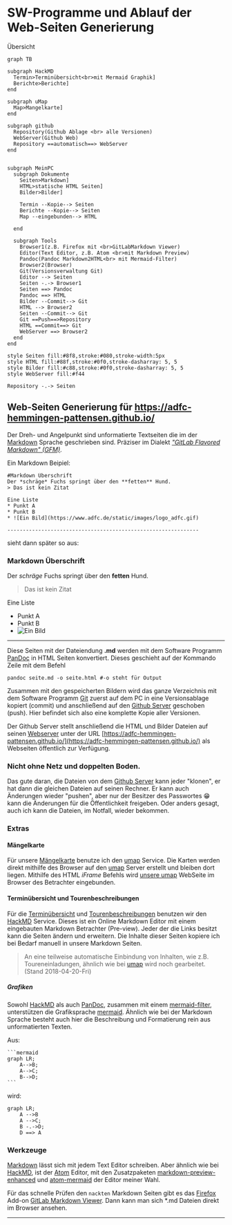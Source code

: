 # SW-Programme und Ablauf der Web-Seiten Generierung

Übersicht

~~~{.mermaid format=png width=1200 loc=mermaidimg}
graph TB

subgraph HackMD
  Termin>Terminübersicht<br>mit Mermaid Graphik]
  Berichte>Berichte]
end

subgraph uMap
  Map>Mangelkarte]
end

subgraph github
  Repository(Github Ablage <br> alle Versionen)
  WebServer(Github Web)
  Repository ==automatisch==> WebServer
end


subgraph MeinPC
  subgraph Dokumente
    Seiten>Markdown]
    HTML>statische HTML Seiten]
    Bilder>Bilder]

    Termin --Kopie--> Seiten
    Berichte --Kopie--> Seiten
    Map --eingebunden--> HTML

  end

  subgraph Tools
    Browser1(z.B. Firefox mit <br>GitLabMarkdown Viewer)
    Editor(Text Editor, z.B. Atom <br>mit Markdown Preview)
    Pandoc(Pandoc Markdown2HTML<br> mit Mermaid-Filter)
    Browser2(Browser)
    Git(Versionsverwaltung Git)
    Editor --> Seiten
    Seiten -.-> Browser1
    Seiten ==> Pandoc
    Pandoc ==> HTML
    Bilder --Commit--> Git
    HTML --> Browser2
    Seiten --Commit--> Git
    Git ==Push==>Repository
    HTML ==Commit==> Git
    WebServer ==> Browser2
  end
end

style Seiten fill:#8f8,stroke:#080,stroke-width:5px
style HTML fill:#88f,stroke:#0f0,stroke-dasharray: 5, 5
style Bilder fill:#c88,stroke:#0f0,stroke-dasharray: 5, 5
style WebServer fill:#f44

Repository -.-> Seiten
~~~

## Web-Seiten Generierung für https://adfc-hemmingen-pattensen.github.io/

Der Dreh- und Angelpunkt sind unformatierte Textseiten die im der [Markdown](https://daringfireball.net/projects/markdown/) Sprache geschrieben sind. Präziser im Dialekt *["GitLab Flavored Markdown" (GFM)](https://docs.gitlab.com/ee/user/markdown.html)*.

Ein Markdown Beipiel:
```
#Markdown Überschrift
Der *schräge* Fuchs springt über den **fetten** Hund.
> Das ist kein Zitat

Eine Liste
* Punkt A
* Punkt B
* ![Ein Bild](https://www.adfc.de/static/images/logo_adfc.gif)

--------------------------------------------------------------
```
sieht dann später so aus:

### Markdown Überschrift

Der *schräge* Fuchs springt über den **fetten** Hund.

> Das ist kein Zitat

Eine Liste

* Punkt A
* Punkt B
* ![Ein Bild](https://adfc-hannover.de/wp-content/themes/scivi-wp-adfc2010-26b06da/gfx/logo_adfc.gif)

----

Diese Seiten mit der Dateiendung **.md** werden mit dem Software Programm [PanDoc](https://pandoc.org/) in HTML Seiten konvertiert. Dieses geschieht auf der Kommando Zeile mit dem Befehl

    pandoc seite.md -o seite.html #-o steht für Output

Zusammen mit den gespeicherten Bildern wird das ganze Verzeichnis mit dem Software Programm [Git](https://git-scm.com/) zuerst auf dem PC in eine Versionsablage kopiert (commit) und anschließend auf den [Github Server](https://github.com/adfc-hemmingen-pattensen/adfc-hemmingen-pattensen.github.io) geschoben (push). Hier befindet sich also eine komplette Kopie aller Versionen.

Der Github Server stellt anschließend die HTML und Bilder Dateien auf seinen [Webserver](https://adfc-hemmingen-pattensen.github.io/) unter der URL [https://adfc-hemmingen-pattensen.github.io/](https://adfc-hemmingen-pattensen.github.io/) als Webseiten öffentlich zur Verfügung.

### Nicht ohne Netz und doppelten Boden.
Das gute daran, die Dateien von dem [Github Server](https://github.com/adfc-hemmingen-pattensen/adfc-hemmingen-pattensen.github.io) kann jeder "klonen", er hat dann die gleichen Dateien auf seinen Rechner. Er kann auch Änderungen wieder "pushen", aber nur der Besitzer des Passwortes 😁 kann die Änderungen für die Öffentlichkeit freigeben. Oder anders gesagt, auch ich kann die Dateien, im Notfall, wieder bekommen.

### Extras

#### Mängelkarte
Für unsere [Mängelkarte](https://adfc-hemmingen-pattensen.github.io/MaengelHemPat.html) benutze ich den [umap](https://umap.openstreetmap.fr/de/) Service. Die Karten werden direkt mithilfe des Browser auf den [umap](https://umap.openstreetmap.fr/de/) Server erstellt und bleiben dort liegen. Mithilfe des HTML *iFrame* Befehls wird [unsere umap](http://umap.openstreetmap.fr/de/map/untitled-map_84202?scaleControl=false&miniMap=false&scrollWheelZoom=false&zoomControl=true&allowEdit=false&moreControl=true&datalayersControl=true&onLoadPanel=undefined&captionBar=false#12/52.25/9.77) WebSeite im Browser des Betrachter eingebunden.

#### Terminübersicht und Tourenbeschreibungen
Für die [Terminübersicht](https://hackmd.io/U-6kWHTpRAyp9glY_QNyKg?both#) und [Tourenbeschreibungen](https://hackmd.io/7JqXva29Si2VjOouL6VJxQ?both#) benutzen wir den [HackMD](https://hackmd.io/) Service. Dieses ist ein Online Markdown Editor mit einem eingebauten Markdown Betrachter (Pre-view). Jeder der die Links besitzt kann die Seiten ändern und erweitern. Die Inhalte dieser Seiten kopiere ich bei Bedarf manuell in unsere Markdown Seiten.

> An eine teilweise automatische Einbindung von Inhalten, wie z.B. Toureneinladungen, ähnlich wie bei [umap](https://umap.openstreetmap.fr/de/) wird noch gearbeitet. (Stand 2018-04-20-Fri)

##### Grafiken
Sowohl [HackMD](https://hackmd.io/) als auch [PanDoc](https://pandoc.org/), zusammen mit einem  [mermaid-filter](https://github.com/raghur/mermaid-filter), unterstützen die Grafiksprache [mermaid](https://mermaidjs.github.io/). Ähnlich wie bei der Markdown Sprache besteht auch hier die Beschreibung und Formatierung rein aus unformatierten Texten.

Aus:

    ```mermaid
    graph LR;
        A-->B;
        A-->C;
        B-->D;
    ```
wird:

```{.mermaid format=svg loc=mermaidimg width=400}
graph LR;
    A -->B
    A -->C;
    B -.->D;
    D ==> A
```

### Werkzeuge
[Markdown](https://daringfireball.net/projects/markdown/) lässt sich mit jedem Text Editor schreiben. Aber ähnlich wie bei [HackMD](https://hackmd.io/), ist der [Atom](https://atom.io/) Editor, mit den Zusatzpaketen [markdown-preview-enhanced](https://atom.io/packages/markdown-preview-enhanced) und [atom-mermaid](https://atom.io/packages/atom-mermaid) der Editor meiner Wahl.

Für das schnelle Prüfen den `nackten` Markdown Seiten gibt es das [Firefox](https://www.mozilla.org/en-US/firefox/new/) Add-on  [GitLab Markdown Viewer](https://github.com/painyeph/GitLabMarkdownViewer). Dann kann man sich \*.md  Dateien direkt im Browser ansehen.

-----
